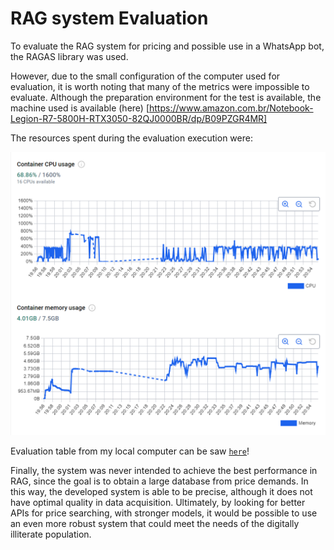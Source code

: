 # RAG system Evaluation

To evaluate the RAG system for pricing and possible use in a WhatsApp bot, the RAGAS library was used.

However, due to the small configuration of the computer used for evaluation, it is worth noting that many of the metrics were impossible to evaluate. Although the preparation environment for the test is available, the machine used is available (here) [https://www.amazon.com.br/Notebook-Legion-R7-5800H-RTX3050-82QJ0000BR/dp/B09PZGR4MR]

The resources spent during the evaluation execution were:

<img src="assets/usage-on-evaluation.png" alt="Resources Usage">

Evaluation table from my local computer can be saw [``here``](dataset/evaluation.csv)!

Finally, the system was never intended to achieve the best performance in RAG, since the goal is to obtain a large database from price demands. In this way, the developed system is able to be precise, although it does not have optimal quality in data acquisition. Ultimately, by looking for better APIs for price searching, with stronger models, it would be possible to use an even more robust system that could meet the needs of the digitally illiterate population.